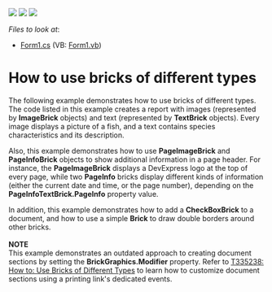 <!-- default badges list -->
![](https://img.shields.io/endpoint?url=https://codecentral.devexpress.com/api/v1/VersionRange/128597692/13.1.4%2B)
[![](https://img.shields.io/badge/Open_in_DevExpress_Support_Center-FF7200?style=flat-square&logo=DevExpress&logoColor=white)](https://supportcenter.devexpress.com/ticket/details/E34)
[![](https://img.shields.io/badge/📖_How_to_use_DevExpress_Examples-e9f6fc?style=flat-square)](https://docs.devexpress.com/GeneralInformation/403183)
<!-- default badges end -->
<!-- default file list -->
*Files to look at*:

* [Form1.cs](./CS/Form1.cs) (VB: [Form1.vb](./VB/Form1.vb))
<!-- default file list end -->
# How to use bricks of different types


<p>The following example demonstrates how to use bricks of different types. The code listed in this example creates a report with images (represented by <strong>ImageBrick</strong> objects) and text (represented by <strong>TextBrick</strong> objects). Every image displays a picture of a fish, and a text contains species characteristics and its description.</p>
<p>Also, this example demonstrates how to use <strong>PageImageBrick</strong> and <strong>PageInfoBrick</strong> objects to show additional information in a page header. For instance, the <strong>PageImageBrick</strong> displays a DevExpress logo at the top of every page, while two <strong>PageInfo</strong> bricks display different kinds of information (either the current date and time, or the page number), depending on the <strong>PageInfoTextBrick.PageInfo</strong> property value.</p>
<p>In addition, this example demonstrates how to add a <strong>CheckBoxBrick</strong> to a document, and how to use a simple <strong>Brick</strong> to draw double borders around other bricks.<br><br><strong>NOTE</strong><br>This example demonstrates an outdated approach to creating document sections by setting the <strong>BrickGraphics.Modifier</strong> property. Refer to <a href="https://www.devexpress.com/Support/Center/p/T335238">T335238: How to: Use Bricks of Different Types</a> to learn how to customize document sections using a printing link's dedicated events.</p>

<br/>


